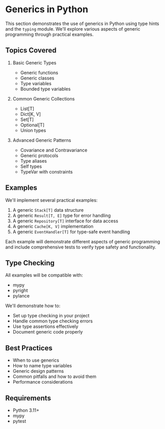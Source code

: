 # Generics in Python

This section demonstrates the use of generics in Python using type hints and the `typing` module. We'll explore various aspects of generic programming through practical examples.

## Topics Covered

1. Basic Generic Types
   - Generic functions
   - Generic classes
   - Type variables
   - Bounded type variables

2. Common Generic Collections
   - List[T]
   - Dict[K, V]
   - Set[T]
   - Optional[T]
   - Union types

3. Advanced Generic Patterns
   - Covariance and Contravariance
   - Generic protocols
   - Type aliases
   - Self types
   - TypeVar with constraints

## Examples

We'll implement several practical examples:

1. A generic `Stack[T]` data structure
2. A generic `Result[T, E]` type for error handling
3. A generic `Repository[T]` interface for data access
4. A generic `Cache[K, V]` implementation
5. A generic `EventHandler[T]` for type-safe event handling

Each example will demonstrate different aspects of generic programming and include comprehensive tests to verify type safety and functionality.

## Type Checking

All examples will be compatible with:
- mypy
- pyright
- pylance

We'll demonstrate how to:
- Set up type checking in your project
- Handle common type checking errors
- Use type assertions effectively
- Document generic code properly

## Best Practices

- When to use generics
- How to name type variables
- Generic design patterns
- Common pitfalls and how to avoid them
- Performance considerations

## Requirements

- Python 3.11+
- mypy
- pytest 
